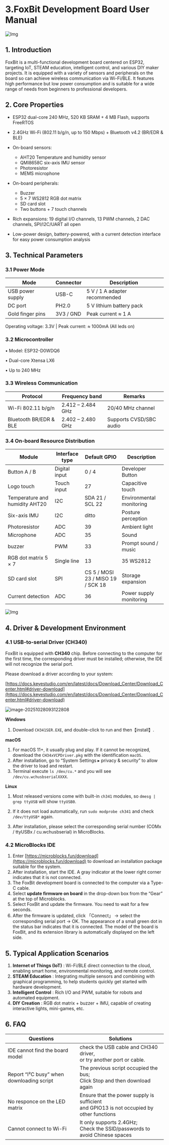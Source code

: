 

# 3.FoxBit Development Board User Manual 

![Img](./media/img-20250718191932.png)

## 1. Introduction

FoxBit is a multi-functional development board centered on ESP32, targeting IoT, STEAM education, intelligent control, and various DIY maker projects. It is equipped with a variety of sensors and peripherals on the board so can achieve wireless communication via Wi-Fi/BLE. It features high performance but low power consumption and is suitable for a wide range of needs from beginners to professional developers.



## 2. Core Properties

- ESP32 dual-core 240 MHz, 520 KB SRAM + 4 MB Flash, supports FreeRTOS

- 2.4GHz Wi-Fi (802.11 b/g/n, up to 150 Mbps) + Bluetooth v4.2 (BR/EDR & BLE)
- On-board sensors:

	- AHT20 Temperature and humidity sensor
	- QMI8658C six-axis IMU sensor
	- Photoresistor
	- MEMS microphone
- On-board peripherals:

	- Buzzer
	- 5 × 7 WS2812 RGB dot matrix
	- SD card slot
	- Two buttons + 7 touch channels
- Rich expansions: 19 digital I/O channels, 13 PWM channels, 2 DAC channels, SPI/I2C/UART all open

- Low-power design, battery-powered, with a current detection interface for easy power consumption analysis



## 3. Technical Parameters

### 3.1 Power Mode

| Mode | Connector | Description |
|------|--------|------|
| USB power supply | USB-C | 5 V / 1 A adapter recommended |
| DC port | PH2.0 | 5 V lithium battery pack |
| Gold finger pins | 3V3 / GND | Peak current ≈ 1 A |

Operating voltage: 3.3V	|	Peak current: ≈ 1000mA (All leds on)

### 3.2 Microcontroller

• Model: ESP32-D0WDQ6		

• Dual-core Xtensa LX6		

• Up to 240 MHz

### 3.3 Wireless Communication

| Protocol | Frequency band | Remarks |
|------|------|------|
| Wi-Fi 802.11 b/g/n | 2.412 – 2.484 GHz | 20/40 MHz channel |
| Bluetooth BR/EDR & BLE | 2.402 – 2.480 GHz | Supports CVSD/SBC audio |

### 3.4 On-board Resource Distribution

| Module | Interface type | Default GPIO | Description |
|------|----------|----------|------|
| Button A / B | Digital input | 0 / 4 | Developer Button |
| Logo touch | Touch input | 27 | Capacitive touch |
| Temperature and humidity AHT20 | I2C | SDA 21 / SCL 22 | Environmental monitoring |
| Six-axis IMU | I2C | ditto | Posture perception |
| Photoresistor | ADC | 39 | Ambient light |
| Microphone | ADC | 35 | Sound |
| buzzer | PWM | 33 | Prompt sound / music |
| RGB dot matrix 5 × 7 | Single line | 13 | 35 WS2812 |
| SD card slot | SPI | CS 5 / MOSI 23 / MISO 19 / SCK 18 | Storage expansion |
| Current detection | ADC | 36 | Power supply monitoring |

![Img](./media/img-20250718191959.png)



## 4. Driver & Development Environment

### 4.1 USB-to-serial Driver (CH340)

FoxBit is equipped with **CH340** chip. Before connecting to the computer for the first time, the corresponding driver must be installed; otherwise, the IDE will not recognize the serial port.

Please download a driver according to your system:

[https://docs.keyestudio.com/en/latest/docs/Download_Center/Download_Center.html#driver-download](https://docs.keyestudio.com/en/latest/docs/Download_Center/Download_Center.html#driver-download)

![image-20251028093122808](./media/image-20251028093122808.png)

**Windows**  

1. Download `CH341SER.EXE`, and double-click to run and then【install】.

**macOS**  
1. For macOS 11+, it usually plug and play. If it cannot be recognized, download the  `CH34xVCPDriver.pkg` with the identification `macOS`.   
2. After installation, go to “System Settings ▸ privacy & security” to allow the driver to load and restart.
3. Terminal execute `ls /dev/cu.*` and you will see `/dev/cu.wchusbserialXXXX`. 

**Linux**

1. Most released versions come with built-in `ch341` modules, so `dmesg | grep ttyUSB` will show  `ttyUSB0`.

2. If it does not load automatically, run `sudo modprobe ch341` and check  `/dev/ttyUSB*` again.

3. After installation, please select the corresponding serial number (COMx / ttyUSBx / cu.wchusbserial) in MicroBlocks.

### 4.2 MicroBlocks IDE

1. Enter [https://microblocks.fun/download](https://microblocks.fun/download) to download an installation package suitable for the system. 
2. After installation, start the IDE. A gray indicator at the lower right corner indicates that it is not connected.
3. The FoxBit development board is connected to the computer via a Type-C cable.
4. Select **update firmware on board** in the drop-down box from the “Gear” at the top of Microblocks.
5. Select FoxBit and update the firmware. You need to wait for a few seconds.
6. After the firmware is updated, click 「Connect」 → select the corresponding serial port → OK. The appearance of a small green dot in the status bar indicates that it is connected. The model of the board is FoxBit, and its extension library is automatically displayed on the left side.



## 5. Typical Application Scenarios

1. **Internet of Things (IoT)** : Wi-Fi/BLE direct connection to the cloud, enabling smart home, environmental monitoring, and remote control.
2. **STEAM Education** : Integrating multiple sensors and combining with graphical programming, to help students quickly get started with hardware development.
3. **Intelligent Control** : Rich I/O and PWM, suitable for robots and automated equipment.
4. **DIY Creation** : RGB dot matrix + buzzer + IMU, capable of creating interactive lights, mini-games, etc.



## 6. FAQ

| Questions | Solutions |
|------|----------|
| IDE cannot find the board model | check the USB cable and CH340 driver, <br>or try another port or cable. |
| Report “I²C busy” when downloading script | The previous script occupied the bus; <br/>Click Stop and then download again |
| No responce on the LED matrix | Ensure that the power supply is sufficient <br/>and GPIO13 is not occupied by other functions |
| Cannot connect to Wi-Fi | It only supports 2.4GHz; <br/>Check the SSID/passwords to avoid Chinese spaces |
